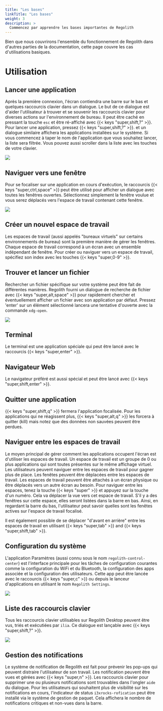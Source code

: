 ```yaml
---
title: "Les bases"
linkTitle: "Les bases"
weight: 3
description: >
  Commencez par apprendre les bases importantes de Regolith
---
```


Bien que nous couvrirons l'ensemble du fonctionnement de Regolith dans d'autres parties de la documentation, cette page couvre les cas d'utilisations basiques.

# Utilisation

## Lancer une application

Après la première connexion, l'écran contiendra une barre sur le bas et quelques raccourcis clavier dans un dialogue.
Le but de ce dialogue est d'aider l'utilisateur à trouver et se souvenir les raccourcis clavier pour diverses actions sur l'environnement de bureau.
Il peut être caché en pressant la touche `esc` et être ré-affiché avec {{< keys "super,shift,?" >}}.
Pour lancer une application, pressez {{< keys "super,shift,?" >}}. et un dialogue similaire affichera les applications installées sur le système.
Si vous commencez à taper le nom de l'application que vous souhaitez lancer, la liste sera filtrée. Vous pouvez aussi scroller dans la liste avec les touches de votre clavier.

![](/regolith-ilia-apps.png)

## Naviguer vers une fenêtre

Pour se focaliser sur une application en cours d'exécution, le raccourcis {{< keys "super,ctrl,space" >}} peut être utilisé pour afficher un dialogue avec toutes les fenêtres ouvertes. Sélectionnez simplement la fenêtre voulue et vous serez déplacés vers l'espace de travail contenant cette fenêtre.

![](/regolith-ilia-windows.png)

## Créer un nouvel espace de travail

Les espaces de travail (aussi appelés "bureaux virtuels" sur certains environnements de bureau) sont la première manière de gérer les fenêtres.
Chaque espace de travail correspond à un écran avec un ensemble indépendant de fenêtre. Pour créer ou naviguer vers un espace de travail, spécifiez son index avec les touches {{< keys "super,0-9" >}}.

## Trouver et lancer un fichier

Rechercher un fichier spécifique sur votre système peut être fait de différentes manières.
Regolith fourni un dialogue de recherche de fichier avec {{< keys "super,alt,space" >}} pour rapidement chercher et éventuellement afficher un fichier avec son application par défaut. Pressez 'enter' sur un élément sélectionné lancera une tentative d'ouverte avec la commande `xdg-open`.

![](/regolith-ilia-files.png)

## Terminal

Le terminal est une application spéciale qui peut être lancé avec le raccourcis {{< keys "super,enter" >}}.

## Navigateur Web

Le navigateur préféré est aussi spécial et peut être lancé avec {{< keys "super,shift,enter" >}}.

## Quitter une application

{{< keys "super,shift,q" >}} fermera l'application focalisée.
Pour les applications qui ne réagissent plus, {{< keys "super,alt,q" >}} les forcera à quitter (kill) mais notez que des données non sauvées peuvent être perdues.

## Naviguer entre les espaces de travail

Le moyen principal de gérer comment les applications occupent l'écran est d'utiliser les espaces de travail.
Un espace de travail est un groupe de 0 ou plus applications qui sont toutes présentes sur le même affichage virtuel.
Les utilisateurs peuvent naviguer entre les espaces de travail pour gagner plus de place.
Les fenêtes peuvent être déplacées entre les espaces de travail.
Les espaces de travail peuvent être attachés à un écran physique ou être déplacés vers un autre écran au besoin.
Pour naviguer entre les espaces, tenez la touche {{< keys "super" >}} et appuyez sur la touche d'un numéro.
Cela va déplacer la vue vers cet espace de travail. S'il y a des fenêtres sur cette espace, elles seront listées dans la barre en bas.
Ainsi, en regardant la barre du bas, l'utilisateur peut savoir quelles sont les fenêtes actives sur l'espace de travail focalisé.

Il est également possible de se déplacer "d'avant en arrière" entre les espaces de travail en utilisant {{< keys "super,tab" >}} and {{< keys "super,shift,tab" >}}.

## Configuration du système

L'application Paramètres (aussi connu sous le nom `regolith-control-center`) est l'interface principale pour les tâches de configuration courantes comme la configuration du WiFi et du Bluetooth, la configuration des apps associée et la configuration des utilisateurs.
Cette app peut être lancée avec le raccourcis {{< keys "super,c" >}} ou depuis le lanceur d'applications en utilisant le nom `Regolith Settings`.

![](/regolith-gnome-settings.png)

## Liste des raccourcis clavier

Tous les raccourcis clavier utilisables sur Regolith Desktop peuvent être vus, triés et exécutiées par `ilia`.
Ce dialogue est lançable avec {{< keys "super,shift,?" >}}.

![](/regolith-ilia-keybindings.png)

## Gestion des notifications

Le système de notification de Regolith est fait pour prévenir les pop-ups qui peuvent distraire l'utilisateur de son travail.
Les notification peuvent être vues et gérées avec {{< keys "super,n" >}}.
Les raccourcis clavier pour supprimer une ou plusieurs notifications sont trouvables dans l'ongler `aide` du dialogue.
Pour les utilisateurs qui souhaitent plus de visibilité sur les notifications en cours, l'indicateur de status `i3xrocks-rofication` peut être installé via le système de gestion de paquet. Cela affichera le nombre de notifications critiques et non-vues dans la barre.
